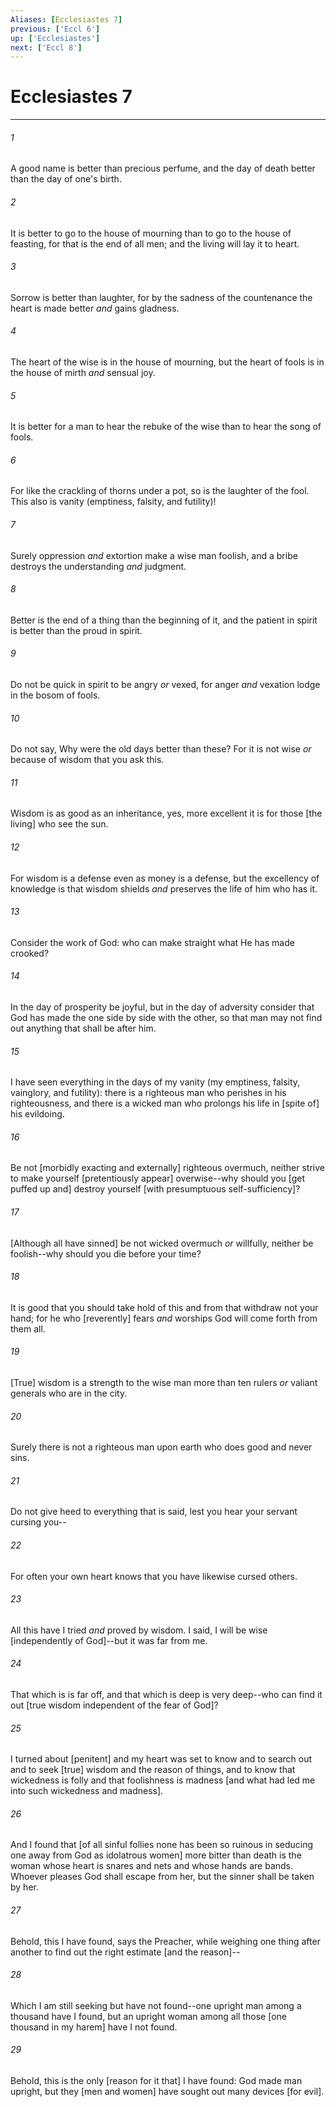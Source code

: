 ```yaml
---
Aliases: [Ecclesiastes 7]
previous: ['Eccl 6']
up: ['Ecclesiastes']
next: ['Eccl 8']
---
```

# Ecclesiastes 7

***














###### 1 






A good name is better than precious perfume, and the day of death better than the day of one's birth. 













###### 2 






It is better to go to the house of mourning than to go to the house of feasting, for that is the end of all men; and the living will lay it to heart. 













###### 3 






Sorrow is better than laughter, for by the sadness of the countenance the heart is made better _and_ gains gladness. 













###### 4 






The heart of the wise is in the house of mourning, but the heart of fools is in the house of mirth _and_ sensual joy. 













###### 5 






It is better for a man to hear the rebuke of the wise than to hear the song of fools. 













###### 6 






For like the crackling of thorns under a pot, so is the laughter of the fool. This also is vanity (emptiness, falsity, and futility)! 













###### 7 






Surely oppression _and_ extortion make a wise man foolish, and a bribe destroys the understanding _and_ judgment. 













###### 8 






Better is the end of a thing than the beginning of it, and the patient in spirit is better than the proud in spirit. 













###### 9 






Do not be quick in spirit to be angry _or_ vexed, for anger _and_ vexation lodge in the bosom of fools. 













###### 10 






Do not say, Why were the old days better than these? For it is not wise _or_ because of wisdom that you ask this. 













###### 11 






Wisdom is as good as an inheritance, yes, more excellent it is for those [the living] who see the sun. 













###### 12 






For wisdom is a defense even as money is a defense, but the excellency of knowledge is that wisdom shields _and_ preserves the life of him who has it. 













###### 13 






Consider the work of God: who can make straight what He has made crooked? 













###### 14 






In the day of prosperity be joyful, but in the day of adversity consider that God has made the one side by side with the other, so that man may not find out anything that shall be after him. 













###### 15 






I have seen everything in the days of my vanity (my emptiness, falsity, vainglory, and futility): there is a righteous man who perishes in his righteousness, and there is a wicked man who prolongs his life in [spite of] his evildoing. 













###### 16 






Be not [morbidly exacting and externally] righteous overmuch, neither strive to make yourself [pretentiously appear] overwise--why should you [get puffed up and] destroy yourself [with presumptuous self-sufficiency]? 













###### 17 






[Although all have sinned] be not wicked overmuch _or_ willfully, neither be foolish--why should you die before your time? 













###### 18 






It is good that you should take hold of this and from that withdraw not your hand; for he who [reverently] fears _and_ worships God will come forth from them all. 













###### 19 






[True] wisdom is a strength to the wise man more than ten rulers _or_ valiant generals who are in the city. 













###### 20 






Surely there is not a righteous man upon earth who does good and never sins. 













###### 21 






Do not give heed to everything that is said, lest you hear your servant cursing you-- 













###### 22 






For often your own heart knows that you have likewise cursed others. 













###### 23 






All this have I tried _and_ proved by wisdom. I said, I will be wise [independently of God]--but it was far from me. 













###### 24 






That which is is far off, and that which is deep is very deep--who can find it out [true wisdom independent of the fear of God]? 













###### 25 






I turned about [penitent] and my heart was set to know and to search out and to seek [true] wisdom and the reason of things, and to know that wickedness is folly and that foolishness is madness [and what had led me into such wickedness and madness]. 













###### 26 






And I found that [of all sinful follies none has been so ruinous in seducing one away from God as idolatrous women] more bitter than death is the woman whose heart is snares and nets and whose hands are bands. Whoever pleases God shall escape from her, but the sinner shall be taken by her. 













###### 27 






Behold, this I have found, says the Preacher, while weighing one thing after another to find out the right estimate [and the reason]-- 













###### 28 






Which I am still seeking but have not found--one upright man among a thousand have I found, but an upright woman among all those [one thousand in my harem] have I not found. 













###### 29 






Behold, this is the only [reason for it that] I have found: God made man upright, but they [men and women] have sought out many devices [for evil].
